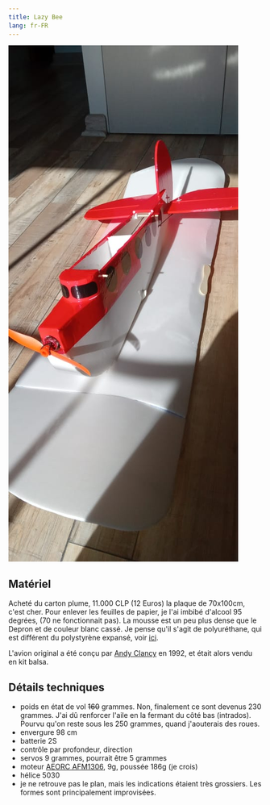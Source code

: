 ```yaml
---
title: Lazy Bee
lang: fr-FR
---
```


![](lazy-bee.jpg)


## Matériel

Acheté du carton plume, 11.000 CLP (12 Euros) la plaque de 70x100cm, c'est cher. Pour enlever les feuilles de papier, je l'ai imbibé d'alcool 95 degrées, (70 ne fonctionnait pas). La mousse est un peu plus dense que le Depron et de couleur blanc cassé. Je pense qu'il s'agit de polyuréthane, qui est différent du polystyrène expansé, voir [ici](https://www.milleetunefeuilles.fr/blog-1001-feuilles/4-questions-4-reponses-pour-tout-savoir-sur-le-carton-plume).

L'avion original a été conçu par [Andy Clancy](https://www.andyclancydesigns.com/) en 1992, et était alors vendu en kit balsa.

## Détails techniques

- poids en état de vol ~~160~~ grammes. Non, finalement ce sont devenus 230 grammes. J'ai dû renforcer l'aile en la fermant du côté bas (intrados). Pourvu qu'on reste sous les 250 grammes, quand j'aouterais des roues. 
- envergure 98 cm
- batterie 2S
- contrôle par profondeur, direction
- servos 9 grammes, pourrait être 5 grammes
- moteur [AEORC AFM1306](https://fr.aliexpress.com/item/32751100547.html), 9g, poussée 186g (je crois)
- hélice 5030
- je ne retrouve pas le plan, mais les indications étaient très grossiers. Les formes sont principalement improvisées.

